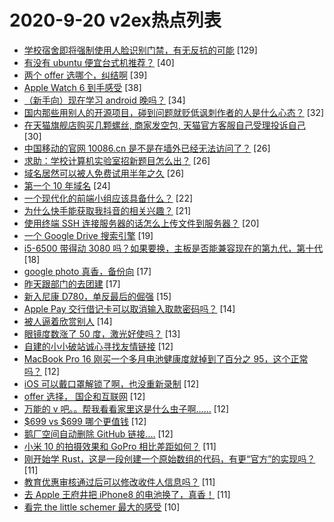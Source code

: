 # 2020-9-20 v2ex热点列表

+ [学校宿舍即将强制使用人脸识别门禁，有无反抗的可能](https://www.v2ex.com/t/708741#reply129) [129]
+ [有没有 ubuntu 便宜台式机推荐？](https://www.v2ex.com/t/708692#reply40) [40]
+ [两个 offer 选哪个，纠结啊](https://www.v2ex.com/t/708715#reply39) [39]
+ [Apple Watch 6 到手感受](https://www.v2ex.com/t/708755#reply38) [38]
+ [（新手向）现在学习 android 晚吗？](https://www.v2ex.com/t/708686#reply34) [34]
+ [国内那些用别人的开源项目，碰到问题就贬低讽刺作者的人是什么心态？](https://www.v2ex.com/t/708815#reply32) [32]
+ [在天猫旗舰店购买几颗螺丝, 商家发空包, 天猫官方客服自己受理投诉自己](https://www.v2ex.com/t/708775#reply30) [30]
+ [中国移动的官网 10086.cn 是不是在墙外已经无法访问了？](https://www.v2ex.com/t/708699#reply26) [26]
+ [求助：学校计算机实验室招新题目怎么出？](https://www.v2ex.com/t/708750#reply26) [26]
+ [域名居然可以被人免费试用半年之久](https://www.v2ex.com/t/708772#reply26) [26]
+ [第一个 10 年域名](https://www.v2ex.com/t/708799#reply24) [24]
+ [一个现代化的前端小组应该具备什么？](https://www.v2ex.com/t/708766#reply22) [22]
+ [为什么快手能获取我抖音的相关兴趣？](https://www.v2ex.com/t/708720#reply21) [21]
+ [使用终端 SSH 连接服务器的话怎么上传文件到服务器？](https://www.v2ex.com/t/708761#reply20) [20]
+ [一个 Google Drive 搜索引擎](https://www.v2ex.com/t/708683#reply19) [19]
+ [i5-6500 带得动 3080 吗？如果要换，主板是否能兼容现在的第九代，第十代](https://www.v2ex.com/t/708773#reply18) [18]
+ [google photo 真香，备份向](https://www.v2ex.com/t/708695#reply17) [17]
+ [昨天跟部门的去团建](https://www.v2ex.com/t/708792#reply17) [17]
+ [新入尼康 D780，单反最后的倔强](https://www.v2ex.com/t/708693#reply15) [15]
+ [Apple Pay 交行借记卡可以取消输入取款密码吗？](https://www.v2ex.com/t/708739#reply14) [14]
+ [被人逼着欣赏别人](https://www.v2ex.com/t/708834#reply14) [14]
+ [眼镜度数涨了 50 度，激光好使吗？](https://www.v2ex.com/t/708685#reply13) [13]
+ [自建的小小破站诚心寻找友情链接](https://www.v2ex.com/t/708701#reply12) [12]
+ [MacBook Pro 16 刚买一个多月电池健康度就掉到了百分之 95，这个正常吗？](https://www.v2ex.com/t/708711#reply12) [12]
+ [iOS 可以戴口罩解锁了啊，也没重新录制](https://www.v2ex.com/t/708721#reply12) [12]
+ [offer 选择， 国企和互联网](https://www.v2ex.com/t/708737#reply12) [12]
+ [万能的 v 吧。。帮我看看家里这是什么虫子啊……](https://www.v2ex.com/t/708759#reply12) [12]
+ [$699 vs $699 哪个更值钱](https://www.v2ex.com/t/708762#reply12) [12]
+ [鹅厂空间自动删除 GitHub 链接....](https://www.v2ex.com/t/708769#reply12) [12]
+ [小米 10 的拍摄效果和 GoPro 相比差距如何？](https://www.v2ex.com/t/708687#reply11) [11]
+ [刚开始学 Rust，这是一段创建一个原始数组的代码，有更“官方”的实现吗？](https://www.v2ex.com/t/708705#reply11) [11]
+ [教育优惠审核通过后可以修改收件人信息吗？](https://www.v2ex.com/t/708730#reply11) [11]
+ [去 Apple 王府井把 iPhone8 的电池换了，真香！](https://www.v2ex.com/t/708839#reply11) [11]
+ [看完 the little schemer 最大的感受](https://www.v2ex.com/t/708684#reply10) [10]
